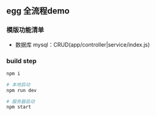 ## egg 全流程demo

### 模版功能清单
- 数据库 mysql：CRUD(app/controller|service/index.js)

### build step
```bash
npm i

# 本地启动
npm run dev

# 服务器启动
npm start
```


